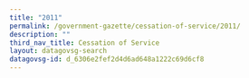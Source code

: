 ```yaml
---
title: "2011"
permalink: /government-gazette/cessation-of-service/2011/
description: ""
third_nav_title: Cessation of Service
layout: datagovsg-search
datagovsg-id: d_6306e2fef2d4d6ad648a1222c69d6cf8
---
```

